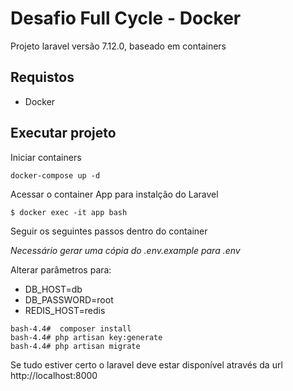 # Desafio Full Cycle - Docker

Projeto laravel versão 7.12.0, baseado em containers

## Requistos
- Docker

## Executar projeto

Iniciar containers

```
docker-compose up -d
```

Acessar o container App para instalção do Laravel

```
$ docker exec -it app bash
```

Seguir os seguintes passos dentro do container

*Necessário gerar uma cópia do .env.example para .env*

Alterar parâmetros para:

- DB_HOST=db
- DB_PASSWORD=root
- REDIS_HOST=redis

```
bash-4.4#  composer install
bash-4.4# php artisan key:generate 
bash-4.4# php artisan migrate
```

Se tudo estiver certo o laravel deve estar disponível através da url http://localhost:8000
